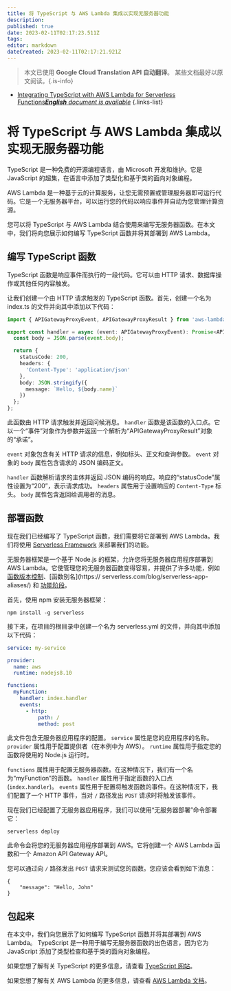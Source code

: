 ```yaml
---
title: 将 TypeScript 与 AWS Lambda 集成以实现无服务器功能
description: 
published: true
date: 2023-02-11T02:17:23.511Z
tags: 
editor: markdown
dateCreated: 2023-02-11T02:17:21.921Z
---
```


> 本文已使用 **Google Cloud Translation API 自动翻译**。
某些文档最好以原文阅读。{.is-info}



- [Integrating TypeScript with AWS Lambda for Serverless Functions***English** document is available*](/en/Knowledge-base/TypeScript/integrating-typescript-with-aws-lambda-for-serverless-functions)
{.links-list}


# 将 TypeScript 与 AWS Lambda 集成以实现无服务器功能

TypeScript 是一种免费的开源编程语言，由 Microsoft 开发和维护。它是 JavaScript 的超集，在语言中添加了类型化和基于类的面向对象编程。

AWS Lambda 是一种基于云的计算服务，让您无需预置或管理服务器即可运行代码。它是一个无服务器平台，可以运行您的代码以响应事件并自动为您管理计算资源。

您可以将 TypeScript 与 AWS Lambda 结合使用来编写无服务器函数。在本文中，我们将向您展示如何编写 TypeScript 函数并将其部署到 AWS Lambda。

## 编写 TypeScript 函数

TypeScript 函数是响应事件而执行的一段代码。它可以由 HTTP 请求、数据库操作或其他任何内容触发。

让我们创建一个由 HTTP 请求触发的 TypeScript 函数。首先，创建一个名为 index.ts 的文件并向其中添加以下代码：

```typescript
import { APIGatewayProxyEvent, APIGatewayProxyResult } from 'aws-lambda';

export const handler = async (event: APIGatewayProxyEvent): Promise<APIGatewayProxyResult> => {
  const body = JSON.parse(event.body);

  return {
    statusCode: 200,
    headers: {
      'Content-Type': 'application/json'
    },
    body: JSON.stringify({
      message: `Hello, ${body.name}`
    })
  };
};
```

此函数由 HTTP 请求触发并返回问候消息。 `handler` 函数是该函数的入口点。它以一个“事件”对象作为参数并返回一个解析为“APIGatewayProxyResult”对象的“承诺”。

`event` 对象包含有关 HTTP 请求的信息，例如标头、正文和查询参数。 `event` 对象的 `body` 属性包含请求的 JSON 编码正文。

`handler` 函数解析请求的主体并返回 JSON 编码的响应。响应的“statusCode”属性设置为“200”，表示请求成功。 `headers` 属性用于设置响应的 `Content-Type` 标头。 `body` 属性包含返回给调用者的消息。

## 部署函数

现在我们已经编写了 TypeScript 函数，我们需要将它部署到 AWS Lambda。我们将使用 [Serverless Framework](https://serverless.com/) 来部署我们的功能。

无服务器框架是一个基于 Node.js 的框架，允许您将无服务器应用程序部署到 AWS Lambda。它使管理您的无服务器函数变得容易，并提供了许多功能，例如[函数版本控制](https://serverless.com/blog/serverless-app-versioning/)、[函数别名](https:// serverless.com/blog/serverless-app-aliases/) 和 [功能阶段](https://serverless.com/blog/serverless-app-stages/)。

首先，使用 npm 安装无服务器框架：

```
npm install -g serverless
```

接下来，在项目的根目录中创建一个名为 serverless.yml 的文件，并向其中添加以下代码：

```yaml
service: my-service

provider:
  name: aws
  runtime: nodejs8.10

functions:
  myFunction:
    handler: index.handler
    events:
      - http:
          path: /
          method: post
```

此文件包含无服务器应用程序的配置。 `service` 属性是您的应用程序的名称。 `provider` 属性用于配置提供者（在本例中为 AWS）。 `runtime` 属性用于指定您的函数将使用的 Node.js 运行时。

`functions` 属性用于配置无服务器函数。在这种情况下，我们有一个名为“myFunction”的函数。 `handler` 属性用于指定函数的入口点 (`index.handler`)。 `events` 属性用于配置将触发函数的事件。在这种情况下，我们配置了一个 HTTP 事件，当对 `/` 路径发出 `POST` 请求时将触发该事件。

现在我们已经配置了无服务器应用程序，我们可以使用“无服务器部署”命令部署它：

```
serverless deploy
```

此命令会将您的无服务器应用程序部署到 AWS。它将创建一个 AWS Lambda 函数和一个 Amazon API Gateway API。

您可以通过向 `/` 路径发出 `POST` 请求来测试您的函数。您应该会看到如下消息：

```
{
    "message": "Hello, John"
}
```

## 包起来

在本文中，我们向您展示了如何编写 TypeScript 函数并将其部署到 AWS Lambda。 TypeScript 是一种用于编写无服务器函数的出色语言，因为它为 JavaScript 添加了类型检查和基于类的面向对象编程。

如果您想了解有关 TypeScript 的更多信息，请查看 [TypeScript 网站](https://www.typescriptlang.org/)。

如果您想了解有关 AWS Lambda 的更多信息，请查看 [AWS Lambda 文档](https://docs.aws.amazon.com/lambda/latest/dg/getting-started.html)。